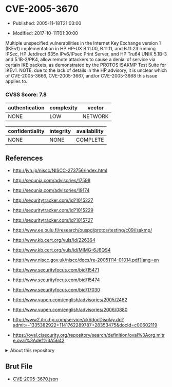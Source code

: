 # CVE-2005-3670

- Published: 2005-11-18T21:03:00

- Modified: 2017-10-11T01:30:00

Multiple unspecified vulnerabilities in the Internet Key Exchange version 1 (IKEv1) implementation in HP HP-UX B.11.00, B.11.11, and B.11.23 running IPSec, HP Jetdirect 635n IPv6/IPsec Print Server, and HP Tru64 UNIX 5.1B-3 and 5.1B-2/PK4, allow remote attackers to cause a denial of service via certain IKE packets, as demonstrated by the PROTOS ISAKMP Test Suite for IKEv1.  NOTE: due to the lack of details in the HP advisory, it is unclear which of CVE-2005-3666, CVE-2005-3667, and/or CVE-2005-3668 this issue applies to.

### CVSS Score: **7.8**

| authentication | complexity | vector |
| --- | --- | --- |
| NONE | LOW | NETWORK |

| confidentiality | integrity | availability |
| --- | --- | --- |
| NONE | NONE | COMPLETE |

## References

* http://jvn.jp/niscc/NISCC-273756/index.html

* http://secunia.com/advisories/17598

* http://secunia.com/advisories/19174

* http://securitytracker.com/id?1015227

* http://securitytracker.com/id?1015229

* http://securitytracker.com/id?1015727

* http://www.ee.oulu.fi/research/ouspg/protos/testing/c09/isakmp/

* http://www.kb.cert.org/vuls/id/226364

* http://www.kb.cert.org/vuls/id/MIMG-6J6QS4

* http://www.niscc.gov.uk/niscc/docs/re-20051114-01014.pdf?lang=en

* http://www.securityfocus.com/bid/15471

* http://www.securityfocus.com/bid/15474

* http://www.securityfocus.com/bid/17030

* http://www.vupen.com/english/advisories/2005/2462

* http://www.vupen.com/english/advisories/2006/0880

* http://www2.itrc.hp.com/service/cki/docDisplay.do?admit=-1335382922+1141762289787+28353475&docId=c00602119

* https://oval.cisecurity.org/repository/search/definition/oval%3Aorg.mitre.oval%3Adef%3A5642

<details>
<summary>About this repository</summary> 

  This repository is part of the project [Live Hack CVE](https://github.com/Live-Hack-CVE). Main website can be found [www.live-hack.org](https://www.live-hack.org) 
  
  Made by [Sn0wAlice](https://github.com/Sn0wAlice) for the people that care about security and need to have a feed of the latest CVEs. Hope you enjoy it, don't forget to star the repo and follow me on [Twitter](https://twitter.com/Sn0wAlice) and [Github](https://github.com/Sn0wAlice). And that is my [personnal website](https://www.alice-snow.me/)

  - [Home Page](https://github.com/Live-Hack-CVE)
  - [Framework](https://github.com/Live-Hack-CVE/cve-framework)
  - [CVE database](https://github.com/Live-Hack-CVE/full_database)
  - [Changelog](https://github.com/Live-Hack-CVE/Changelog)
</details>

## Brut File

* [CVE-2005-3670.json](https://raw.githubusercontent.com/Live-Hack-CVE/full_database/main/cves/2005/CVE-2005-3670.json)

